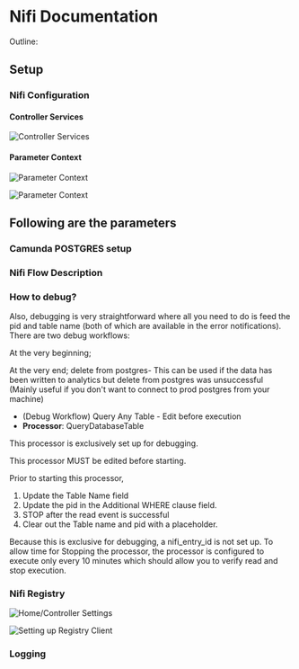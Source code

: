 # Nifi Documentation

Outline:

## Setup

### Nifi Configuration

#### Controller Services
![Controller Services](/images/Controller%20Services.png)

#### Parameter Context
![Parameter Context](/images/Parameter%20Context.png)

![Parameter Context](/images/Parameters.png)

Following are the parameters
- 

### Camunda POSTGRES setup

### Nifi Flow Description

### How to debug?

Also, debugging is very straightforward where all you need to do is feed the pid and table name (both of which are available in the error notifications). There are two debug workflows:

At the very beginning; 

At the very end; delete from postgres- This can be used if the data has been written to analytics but delete from postgres was unsuccessful (Mainly useful if you don't want to connect to prod postgres from your machine)

- (Debug Workflow) Query Any Table - Edit before execution
- **Processor**: QueryDatabaseTable

This processor is exclusively set up for debugging. 

This processor MUST be edited before starting.

Prior to starting this processor,

1) Update the Table Name field
2) Update the pid in the Additional WHERE clause field.
3) STOP after the read event is successful
4) Clear out the Table name and pid with a placeholder.

Because this is exclusive for debugging, a nifi_entry_id  is not set up. To allow time for Stopping the processor, the processor is configured to execute only every 10 minutes which should allow you to verify read and stop execution.

### Nifi Registry

![Home/Controller Settings](/images/Home%20-%20Hamburger%20Menu.png)

![Setting up Registry Client](/images/Registry%20Clients.png)


### Logging